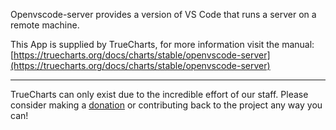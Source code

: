 Openvscode-server provides a version of VS Code that runs a server on a remote machine.

This App is supplied by TrueCharts, for more information visit the manual: [https://truecharts.org/docs/charts/stable/openvscode-server](https://truecharts.org/docs/charts/stable/openvscode-server)

---

TrueCharts can only exist due to the incredible effort of our staff.
Please consider making a [donation](https://truecharts.org/docs/about/sponsor) or contributing back to the project any way you can!

